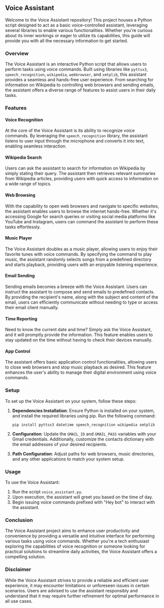 ## Voice Assistant

Welcome to the Voice Assistant repository! This project houses a Python script designed to act as a basic voice-controlled assistant, leveraging several libraries to enable various functionalities. Whether you're curious about its inner workings or eager to utilize its capabilities, this guide will provide you with all the necessary information to get started.

### Overview

The Voice Assistant is an interactive Python script that allows users to perform tasks using voice commands. Built using libraries like `pyttsx3`, `speech_recognition`, `wikipedia`, `webbrowser`, and `smtplib`, this assistant provides a seamless and hands-free user experience. From searching for information on Wikipedia to controlling web browsers and sending emails, the assistant offers a diverse range of features to assist users in their daily tasks.

### Features

#### Voice Recognition
At the core of the Voice Assistant is its ability to recognize voice commands. By leveraging the `speech_recognition` library, the assistant listens to user input through the microphone and converts it into text, enabling seamless interaction.

#### Wikipedia Search
Users can ask the assistant to search for information on Wikipedia by simply stating their query. The assistant then retrieves relevant summaries from Wikipedia articles, providing users with quick access to information on a wide range of topics.

#### Web Browsing
With the capability to open web browsers and navigate to specific websites, the assistant enables users to browse the internet hands-free. Whether it's accessing Google for search queries or visiting social media platforms like YouTube and Instagram, users can command the assistant to perform these tasks effortlessly.

#### Music Player
The Voice Assistant doubles as a music player, allowing users to enjoy their favorite tunes with voice commands. By specifying the command to play music, the assistant randomly selects songs from a predefined directory and starts playback, providing users with an enjoyable listening experience.

#### Email Sending
Sending emails becomes a breeze with the Voice Assistant. Users can instruct the assistant to compose and send emails to predefined contacts. By providing the recipient's name, along with the subject and content of the email, users can efficiently communicate without needing to type or access their email client manually.

#### Time Reporting
Need to know the current date and time? Simply ask the Voice Assistant, and it will promptly provide the information. This feature enables users to stay updated on the time without having to check their devices manually.

#### App Control
The assistant offers basic application control functionalities, allowing users to close web browsers and stop music playback as desired. This feature enhances the user's ability to manage their digital environment using voice commands.

### Setup

To set up the Voice Assistant on your system, follow these steps:

1. **Dependencies Installation**: Ensure Python is installed on your system, and install the required libraries using pip. Run the following command:
    ```
    pip install pyttsx3 datetime speech_recognition wikipedia smtplib
    ```

2. **Configuration**: Update the `GMAIL_ID` and `GMAIL_PASS` variables with your Gmail credentials. Additionally, customize the contacts dictionary with the email addresses of your desired recipients.

3. **Path Configuration**: Adjust paths for web browsers, music directories, and any other applications to match your system setup.

### Usage

To use the Voice Assistant:

1. Run the script `voice_assistant.py`.
2. Upon execution, the assistant will greet you based on the time of day.
3. Begin issuing voice commands prefixed with "Hey bot" to interact with the assistant.

### Conclusion

The Voice Assistant project aims to enhance user productivity and convenience by providing a versatile and intuitive interface for performing various tasks using voice commands. Whether you're a tech enthusiast exploring the capabilities of voice recognition or someone looking for practical solutions to streamline daily activities, the Voice Assistant offers a compelling solution.

### Disclaimer

While the Voice Assistant strives to provide a reliable and efficient user experience, it may encounter limitations or unforeseen issues in certain scenarios. Users are advised to use the assistant responsibly and understand that it may require further refinement for optimal performance in all use cases.
